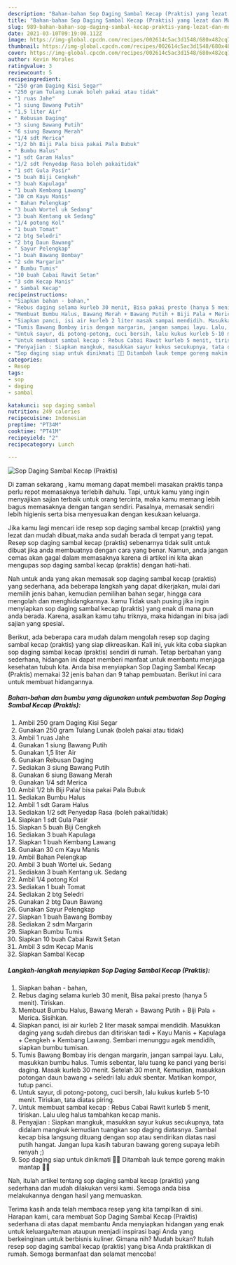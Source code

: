 ```yaml
---
description: "Bahan-bahan Sop Daging Sambal Kecap (Praktis) yang lezat dan Mudah Dibuat"
title: "Bahan-bahan Sop Daging Sambal Kecap (Praktis) yang lezat dan Mudah Dibuat"
slug: 989-bahan-bahan-sop-daging-sambal-kecap-praktis-yang-lezat-dan-mudah-dibuat
date: 2021-03-10T09:19:00.112Z
image: https://img-global.cpcdn.com/recipes/002614c5ac3d1548/680x482cq70/sop-daging-sambal-kecap-praktis-foto-resep-utama.jpg
thumbnail: https://img-global.cpcdn.com/recipes/002614c5ac3d1548/680x482cq70/sop-daging-sambal-kecap-praktis-foto-resep-utama.jpg
cover: https://img-global.cpcdn.com/recipes/002614c5ac3d1548/680x482cq70/sop-daging-sambal-kecap-praktis-foto-resep-utama.jpg
author: Kevin Morales
ratingvalue: 3
reviewcount: 5
recipeingredient:
- "250 gram Daging Kisi Segar"
- "250 gram Tulang Lunak boleh pakai atau tidak"
- "1 ruas Jahe"
- "1 siung Bawang Putih"
- "1,5 liter Air"
- " Rebusan Daging"
- "3 siung Bawang Putih"
- "6 siung Bawang Merah"
- "1/4 sdt Merica"
- "1/2 bh Biji Pala bisa pakai Pala Bubuk"
- " Bumbu Halus"
- "1 sdt Garam Halus"
- "1/2 sdt Penyedap Rasa boleh pakaitidak"
- "1 sdt Gula Pasir"
- "5 buah Biji Cengkeh"
- "3 buah Kapulaga"
- "1 buah Kembang Lawang"
- "30 cm Kayu Manis"
- " Bahan Pelengkap"
- "3 buah Wortel uk Sedang"
- "3 buah Kentang uk Sedang"
- "1/4 potong Kol"
- "1 buah Tomat"
- "2 btg Seledri"
- "2 btg Daun Bawang"
- " Sayur Pelengkap"
- "1 buah Bawang Bombay"
- "2 sdm Margarin"
- " Bumbu Tumis"
- "10 buah Cabai Rawit Setan"
- "3 sdm Kecap Manis"
- " Sambal Kecap"
recipeinstructions:
- "Siapkan bahan - bahan,"
- "Rebus daging selama kurleb 30 menit, Bisa pakai presto (hanya 5 menit). Tiriskan."
- "Membuat Bumbu Halus, Bawang Merah + Bawang Putih + Biji Pala + Merica. Sisihkan."
- "Siapkan panci, isi air kurleb 2 liter masak sampai mendidih. Masukkan daging yang sudah direbus dan ditiriskan tadi + Kayu Manis + Kapulaga + Cengkeh + Kembang Lawang. Sembari menunggu agak mendidih, siapkan bumbu tumisan."
- "Tumis Bawang Bombay iris dengan margarin, jangan sampai layu. Lalu, masukkan bumbu halus. Tumis sebentar, lalu tuang ke panci yang berisi daging. Masak kurleb 30 menit. Setelah 30 menit, Kemudian, masukkan potongan daun bawang + seledri lalu aduk sbentar. Matikan kompor, tutup panci."
- "Untuk sayur, di potong-potong, cuci bersih, lalu kukus kurleb 5-10 menit. Tiriskan, tata diatas piring."
- "Untuk membuat sambal kecap : Rebus Cabai Rawit kurleb 5 menit, tiriskan. Lalu uleg halus tambahkan kecap manis."
- "Penyajian : Siapkan mangkuk, masukkan sayur kukus secukupnya, tata didalam mangkuk kemudian tuangkan sop daging diatasnya. Sambal kecap bisa langsung dituang dengan sop atau sendirikan diatas nasi putih hangat. Jangan lupa kasih taburan bawang goreng supaya lebih renyah ;)"
- "Sop daging siap untuk dinikmati 👌🏻 Ditambah lauk tempe goreng makin mantap 👍🏻"
categories:
- Resep
tags:
- sop
- daging
- sambal

katakunci: sop daging sambal 
nutrition: 249 calories
recipecuisine: Indonesian
preptime: "PT34M"
cooktime: "PT41M"
recipeyield: "2"
recipecategory: Lunch

---
```



![Sop Daging Sambal Kecap (Praktis)](https://img-global.cpcdn.com/recipes/002614c5ac3d1548/680x482cq70/sop-daging-sambal-kecap-praktis-foto-resep-utama.jpg)

Di zaman  sekarang , kamu memang dapat membeli masakan praktis tanpa perlu repot memasaknya terlebih dahulu. Tapi, untuk kamu yang ingin menyajikan sajian terbaik untuk orang tercinta, maka kamu memang lebih bagus memasaknya dengan tangan sendiri. Pasalnya, memasak sendiri lebih higienis serta bisa menyesuaikan dengan kesukaan keluarga.

Jika kamu lagi mencari ide resep sop daging sambal kecap (praktis) yang lezat dan mudah dibuat,maka anda sudah berada di tempat yang tepat. Resep sop daging sambal kecap (praktis)  sebenarnya tidak sulit untuk dibuat jika anda membuatnya dengan cara yang benar. Namun, anda jangan cemas akan gagal dalam memasaknya 
karena di artikel ini kita akan mengupas sop daging sambal kecap (praktis) dengan hati-hati.  



Nah untuk anda yang akan memasak sop daging sambal kecap (praktis) yang sederhana, ada beberapa langkah yang dapat dikerjakan, mulai dari memilih jenis bahan, kemudian pemilihan bahan segar, hingga cara mengolah dan menghidangkannya. kamu Tidak usah pusing jika ingin menyiapkan sop daging sambal kecap (praktis) yang enak di mana pun anda berada. Karena, asalkan kamu  tahu triknya, maka hidangan ini bisa jadi sajian yang spesial.

Berikut, ada beberapa cara mudah dalam mengolah resep sop daging sambal kecap (praktis) yang siap dikreasikan. Kali ini, yuk kita coba siapkan sop daging sambal kecap (praktis) sendiri di rumah. Tetap berbahan yang sederhana, hidangan ini dapat memberi manfaat untuk membantu menjaga kesehatan tubuh kita. Anda bisa menyiapkan Sop Daging Sambal Kecap (Praktis) memakai 32 jenis bahan dan 9 tahap pembuatan. Berikut ini cara untuk membuat hidangannya.

<!--inarticleads1-->

##### Bahan-bahan dan bumbu yang digunakan untuk pembuatan Sop Daging Sambal Kecap (Praktis):

1. Ambil 250 gram Daging Kisi Segar
1. Gunakan 250 gram Tulang Lunak (boleh pakai atau tidak)
1. Ambil 1 ruas Jahe
1. Gunakan 1 siung Bawang Putih
1. Gunakan 1,5 liter Air
1. Gunakan  Rebusan Daging
1. Sediakan 3 siung Bawang Putih
1. Gunakan 6 siung Bawang Merah
1. Gunakan 1/4 sdt Merica
1. Ambil 1/2 bh Biji Pala/ bisa pakai Pala Bubuk
1. Sediakan  Bumbu Halus
1. Ambil 1 sdt Garam Halus
1. Sediakan 1/2 sdt Penyedap Rasa (boleh pakai/tidak)
1. Siapkan 1 sdt Gula Pasir
1. Siapkan 5 buah Biji Cengkeh
1. Sediakan 3 buah Kapulaga
1. Siapkan 1 buah Kembang Lawang
1. Gunakan 30 cm Kayu Manis
1. Ambil  Bahan Pelengkap
1. Ambil 3 buah Wortel uk. Sedang
1. Sediakan 3 buah Kentang uk. Sedang
1. Ambil 1/4 potong Kol
1. Sediakan 1 buah Tomat
1. Sediakan 2 btg Seledri
1. Gunakan 2 btg Daun Bawang
1. Gunakan  Sayur Pelengkap
1. Siapkan 1 buah Bawang Bombay
1. Sediakan 2 sdm Margarin
1. Siapkan  Bumbu Tumis
1. Siapkan 10 buah Cabai Rawit Setan
1. Ambil 3 sdm Kecap Manis
1. Siapkan  Sambal Kecap




<!--inarticleads2-->

##### Langkah-langkah menyiapkan Sop Daging Sambal Kecap (Praktis):

1. Siapkan bahan - bahan,
1. Rebus daging selama kurleb 30 menit, Bisa pakai presto (hanya 5 menit). Tiriskan.
1. Membuat Bumbu Halus, Bawang Merah + Bawang Putih + Biji Pala + Merica. Sisihkan.
1. Siapkan panci, isi air kurleb 2 liter masak sampai mendidih. Masukkan daging yang sudah direbus dan ditiriskan tadi + Kayu Manis + Kapulaga + Cengkeh + Kembang Lawang. Sembari menunggu agak mendidih, siapkan bumbu tumisan.
1. Tumis Bawang Bombay iris dengan margarin, jangan sampai layu. Lalu, masukkan bumbu halus. Tumis sebentar, lalu tuang ke panci yang berisi daging. Masak kurleb 30 menit. Setelah 30 menit, Kemudian, masukkan potongan daun bawang + seledri lalu aduk sbentar. Matikan kompor, tutup panci.
1. Untuk sayur, di potong-potong, cuci bersih, lalu kukus kurleb 5-10 menit. Tiriskan, tata diatas piring.
1. Untuk membuat sambal kecap : Rebus Cabai Rawit kurleb 5 menit, tiriskan. Lalu uleg halus tambahkan kecap manis.
1. Penyajian : Siapkan mangkuk, masukkan sayur kukus secukupnya, tata didalam mangkuk kemudian tuangkan sop daging diatasnya. Sambal kecap bisa langsung dituang dengan sop atau sendirikan diatas nasi putih hangat. Jangan lupa kasih taburan bawang goreng supaya lebih renyah ;)
1. Sop daging siap untuk dinikmati 👌🏻 Ditambah lauk tempe goreng makin mantap 👍🏻




Nah, itulah artikel tentang  sop daging sambal kecap (praktis)  yang sederhana dan mudah dilakukan versi kami. Semoga anda bisa melakukannya dengan hasil yang memuaskan. 

Terima kasih anda telah membaca resep yang kita tampilkan di sini. Harapan kami, cara membuat  Sop Daging Sambal Kecap (Praktis) sederhana di atas dapat membantu Anda menyiapkan hidangan yang enak untuk keluarga/teman ataupun menjadi inspirasi bagi Anda yang berkeinginan untuk berbisnis kuliner. Gimana nih? Mudah bukan? Itulah resep sop daging sambal kecap (praktis) yang bisa Anda praktikkan di rumah. Semoga bermanfaat dan selamat mencoba!

